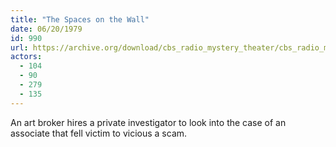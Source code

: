 ```yaml
---
title: "The Spaces on the Wall"
date: 06/20/1979
id: 990
url: https://archive.org/download/cbs_radio_mystery_theater/cbs_radio_mystery_theater-0951-1000.zip/cbs_radio_mystery_theater-0951-1000%2Fcbsrmt_0990_the_spaces_on_the_wall.mp3
actors:
  - 104
  - 90
  - 279
  - 135
---
```

An art broker hires a private investigator to look into the case of an associate that fell victim to vicious a scam.
